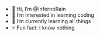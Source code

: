 - 👋 Hi, I’m @InfernoRain
- 👀 I’m interested in learning coding  
- 🌱 I’m currently learning all things
- ⚡ Fun fact: I know nothing

<!---
InfernoRain/InfernoRain is a ✨ special ✨ repository because its `README.md` (this file) appears on your GitHub profile.
You can click the Preview link to take a look at your changes.
--->
